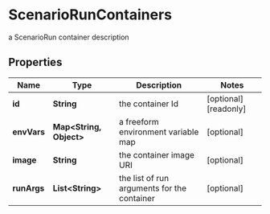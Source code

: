 

# ScenarioRunContainers

a ScenarioRun container description

## Properties

Name | Type | Description | Notes
------------ | ------------- | ------------- | -------------
**id** | **String** | the container Id |  [optional] [readonly]
**envVars** | **Map&lt;String, Object&gt;** | a freeform environment variable map |  [optional]
**image** | **String** | the container image URI |  [optional]
**runArgs** | **List&lt;String&gt;** | the list of run arguments for the container |  [optional]



